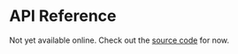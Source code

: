 # API Reference

Not yet available online. Check out the [source code](https://github.com/dgursoy/coho/tree/main/coho) for now.

<!-- ::: coho -->
